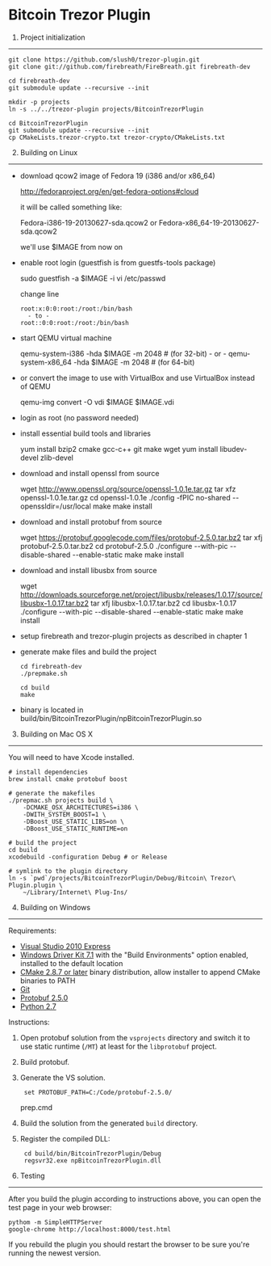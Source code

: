 Bitcoin Trezor Plugin
=====================

1. Project initialization
-------------------------

    git clone https://github.com/slush0/trezor-plugin.git
    git clone git://github.com/firebreath/FireBreath.git firebreath-dev

    cd firebreath-dev
    git submodule update --recursive --init

    mkdir -p projects
    ln -s ../../trezor-plugin projects/BitcoinTrezorPlugin

    cd BitcoinTrezorPlugin
    git submodule update --recursive --init
    cp CMakeLists.trezor-crypto.txt trezor-crypto/CMakeLists.txt


2. Building on Linux
--------------------

* download qcow2 image of Fedora 19 (i386 and/or x86_64)

    http://fedoraproject.org/en/get-fedora-options#cloud

  it will be called something like:

    Fedora-i386-19-20130627-sda.qcow2 or Fedora-x86_64-19-20130627-sda.qcow2

    we'll use $IMAGE from now on

* enable root login (guestfish is from guestfs-tools package)

    sudo guestfish -a $IMAGE -i vi /etc/passwd

    change line

      root:x:0:0:root:/root:/bin/bash
        - to -
      root::0:0:root:/root:/bin/bash

* start QEMU virtual machine

    qemu-system-i386 -hda $IMAGE -m 2048     # (for 32-bit)
      - or -
    qemu-system-x86_64 -hda $IMAGE -m 2048   # (for 64-bit)

* or convert the image to use with VirtualBox and use VirtualBox instead of QEMU

    qemu-img convert -O vdi $IMAGE $IMAGE.vdi

* login as root (no password needed)

* install essential build tools and libraries

    yum install bzip2 cmake gcc-c++ git make wget
    yum install libudev-devel zlib-devel

* download and install openssl from source

    wget http://www.openssl.org/source/openssl-1.0.1e.tar.gz
    tar xfz openssl-1.0.1e.tar.gz
    cd openssl-1.0.1e
    ./config -fPIC no-shared --openssldir=/usr/local
    make
    make install

* download and install protobuf from source

    wget https://protobuf.googlecode.com/files/protobuf-2.5.0.tar.bz2
    tar xfj protobuf-2.5.0.tar.bz2
    cd protobuf-2.5.0
    ./configure --with-pic --disable-shared --enable-static
    make
    make install

* download and install libusbx from source

    wget http://downloads.sourceforge.net/project/libusbx/releases/1.0.17/source/libusbx-1.0.17.tar.bz2
    tar xfj libusbx-1.0.17.tar.bz2
    cd libusbx-1.0.17
    ./configure --with-pic --disable-shared --enable-static
    make
    make install

* setup firebreath and trezor-plugin projects as described in chapter 1

* generate make files and build the project

      cd firebreath-dev
      ./prepmake.sh

      cd build
      make

* binary is located in build/bin/BitcoinTrezorPlugin/npBitcoinTrezorPlugin.so

3. Building on Mac OS X
-----------------------

You will need to have Xcode installed.

    # install dependencies
    brew install cmake protobuf boost

    # generate the makefiles
    ./prepmac.sh projects build \
        -DCMAKE_OSX_ARCHITECTURES=i386 \
        -DWITH_SYSTEM_BOOST=1 \
        -DBoost_USE_STATIC_LIBS=on \
        -DBoost_USE_STATIC_RUNTIME=on

    # build the project
    cd build
    xcodebuild -configuration Debug # or Release

    # symlink to the plugin directory
    ln -s `pwd`/projects/BitcoinTrezorPlugin/Debug/Bitcoin\ Trezor\ Plugin.plugin \
        ~/Library/Internet\ Plug-Ins/

4. Building on Windows
----------------------

Requirements:

- [Visual Studio 2010 Express](http://www.microsoft.com/express/Downloads/)
- [Windows Driver Kit 7.1](http://www.microsoft.com/express/Downloads/)
  with the "Build Environments" option enabled, installed to the
  default location
- [CMake 2.8.7 or later](http://www.cmake.org/cmake/resources/software.html)
  binary distribution, allow installer to append CMake binaries to
  PATH
- [Git](http://msysgit.github.io/)
- [Protobuf 2.5.0](https://code.google.com/p/protobuf/downloads/detail?name=protobuf-2.5.0.zip&can=2&q=)
- [Python 2.7](http://python.org/download/)

Instructions:

1. Open protobuf solution from the `vsprojects` directory and switch
   it to use static runtime (`/MT`) at least for the `libprotobuf`
   project.
2. Build protobuf.
3. Generate the VS solution.

        set PROTOBUF_PATH=C:/Code/protobuf-2.5.0/
	prep.cmd

4. Build the solution from the generated `build` directory.
5. Register the compiled DLL:

        cd build/bin/BitcoinTrezorPlugin/Debug
        regsvr32.exe npBitcoinTrezorPlugin.dll

5. Testing
----------

After you build the plugin according to instructions above, you can
open the test page in your web browser:

    pythom -m SimpleHTTPServer
    google-chrome http://localhost:8000/test.html

If you rebuild the plugin you should restart the browser to be sure
you're running the newest version.

